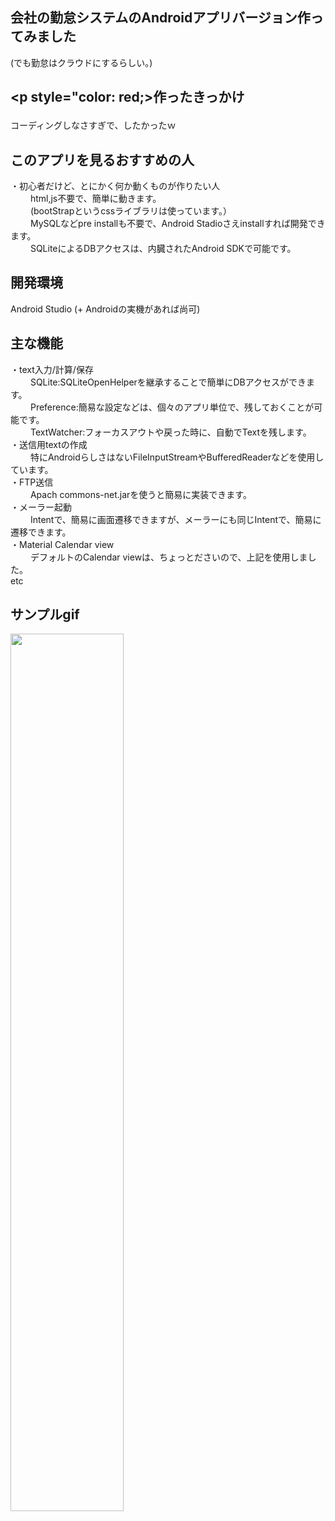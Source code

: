 ## 会社の勤怠システムのAndroidアプリバージョン作ってみました
(でも勤怠はクラウドにするらしい。)</br>

## <p style="color: red;>作ったきっかけ</p>
コーディングしなさすぎで、したかったｗ</br>

## このアプリを見るおすすめの人
・初心者だけど、とにかく何か動くものが作りたい人</br>
 　 　html,js不要で、簡単に動きます。</br>
 　 　(bootStrapというcssライブラリは使っています。）</br>
 　 　MySQLなどpre installも不要で、Android Stadioさえinstallすれば開発できます。</br>
 　 　SQLiteによるDBアクセスは、内臓されたAndroid SDKで可能です。</br>

## 開発環境
Android Studio (+ Androidの実機があれば尚可)</br>

## 主な機能
・text入力/計算/保存</br>
 　 　SQLite:SQLiteOpenHelperを継承することで簡単にDBアクセスができます。</br>
 　 　Preference:簡易な設定などは、個々のアプリ単位で、残しておくことが可能です。</br>
 　 　TextWatcher:フォーカスアウトや戻った時に、自動でTextを残します。</br>
・送信用textの作成</br>
 　 　特にAndroidらしさはないFileInputStreamやBufferedReaderなどを使用しています。</br>
・FTP送信</br>
 　 　Apach commons-net.jarを使うと簡易に実装できます。</br>
・メーラー起動</br>
 　 　Intentで、簡易に画面遷移できますが、メーラーにも同じIntentで、簡易に遷移できます。</br>
・Material Calendar view</br>
 　 　デフォルトのCalendar viewは、ちょっとださいので、上記を使用しました。</br>
  etc</br>

## サンプルgif
<p>
  <img src="https://github.com/natsukikaminishi/kintai/blob/master/kintai_app.gif" width=60%>  
</p>　
